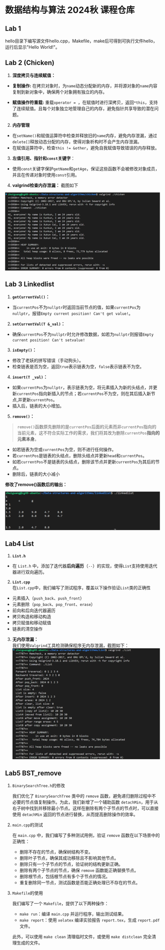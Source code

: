 # 数据结构与算法 2024秋 课程仓库
## Lab 1

hello目录下编写源文件hello.cpp，Makefile，make后可得到可执行文件hello，运行后显示"Hello World!"。

## Lab 2 (Chicken)

1. **深度拷贝与连续赋值：**

* **复制操作:**
在拷贝对象时，为`name`动态分配新的内存，并将源对象的`name`内容复制到新对象中，确保两个对象拥有独立的内存。

* **赋值操作符重载:**
重载`operator = `，在赋值时进行深拷贝，返回`*this`，支持了连续赋值。且每个对象独立地管理自己的内存，避免指针共享导致的潜在问题。

2. **内存管理**

* 在`setName()`和赋值运算符中检查并释放旧的`name`内存，避免内存泄漏，通过`delete[]`释放动态分配的内存，使得对象析构时不会产生内存泄漏。
* 在赋值运算符中，检查`this != &other`，避免自我赋值导致错误的内存释放。

3. **左值引用、指针和`const`关键字**：
* 使用`const`关键字保护`getName`和`getAge`，保证这些函数不会被修改对象成员，并且在传递对象时使用`const`引用。

4. **valgrind检查内存泄漏：**
截图如下

![无内存泄漏](./images/noPossibleLeaks.png)

## Lab 3 Linkedlist

1. **`getCurrentVal()`：**
- 当`currentPos`不为`nullptr`时返回当前节点的值，如果`currentPos`为`nullptr`，报错`Empty current position! Can't get value!`。

2. **`setCurrentVal(T &_val)`：**
- 确保`currentPos`不为`nullptr`时允许修改数据，如若为`nullptr`则报错`Empty current position! Can't setvalue!`

3. **`isEmpty()`：**
- 修改了老妖的拼写错误（手动狗头）。
- 检查链表是否为空，返回`true`表示链表为空，`false`表示链表不为空。

4. **`insert(T _val)`：**
- 如果`currentPos`为`nullptr`，表示链表为空，将元素插入为新的头结点，并更新`currentPos`指向新插入的节点；若`currentPos`不为空，则在其后插入新节点,并更新`currentPos`。
- 插入后，链表的大小增加。

5. **`remove()`：**
>`remove()`函数原先删除的是`currentPos`后面的元素而非`currentPos`指向的当前元素，这不符合实际工作的需求，我们将其改为删除`currentPos`**指向的元素本身**。
- 如若链表为空或`currentPos`为空，则不进行任何操作。
- 若`currentPos`是链表的头结点，删除头结点并更新`head`和`currentPos`。
- 如若`currentPos`不是链表的头结点，删除该节点并更新`currentPos`为其后的节点。
- 删除后，链表的大小减小

**修改了remove()函数后的输出：**

![无内存泄漏](./images/output_lab3.png)

## Lab4 List

1. **`List.h`**

- 在 `List.h` 中，添加了迭代器**后向遍历**（`--`）的实现，使得`List`支持使用迭代器进行双向遍历。

2. **`List.cpp`**<br>
在`List.cpp`中，我们编写了测试程序，覆盖以下操作验证`List`类的正确性
- 元素插入（`push_back`、`push_front`）
- 元素删除（`pop_back`、`pop_front`、`erase`）
- 前向和后向迭代器遍历
- 拷贝构造和移动构造
- 拷贝赋值和移动赋值
- 链表的清空操作

3. **无内存泄漏：**<br>
我们使用`Valgrind`工具检测确保程序无内存泄漏，截图如下：
![无内存泄漏](./List/内存无泄漏.png)

## Lab5 BST_remove

1. `BinarySearchTree.h`的修改

    我们优化了 `BinarySearchTree` 类中的 `remove` 函数，避免递归删除过程中不必要的节点值复制操作。为此，我们新增了一个辅助函数 `detachMin`，用于从右子树中找到并移除最小节点。这样在删除有两个子节点的节点时，可以直接使用 `detachMin` 返回的节点进行替换，从而提高删除操作的效率。

2. `main.cpp`的测试

    在 `main.cpp` 中，我们编写了多种测试用例，验证 `remove` 函数在以下场景中的正确性：
    - 删除不存在的节点，确保树结构不变。
    - 删除叶子节点，确保其成功移除且不影响其他节点。
    - 删除只有一个子节点的节点，验证树的结构更新正确。
    - 删除有两个子节点的节点，确保 `remove` 函数能正确替换节点。
    - 删除根节点，包括根节点有多个子节点的情况。
    - 重复删除同一节点，测试函数是否能正确处理已不存在的节点。

3. `Makefile`的使用

    我们编写了一个 `Makefile`，提供了以下两种操作：
   - `make run`：编译 `main.cpp` 并运行程序，输出测试结果。
   - `make report`：使用 `xelatex` 编译实验报告 `report.tex`，生成 `report.pdf` 文件。

    此外，可以使用 `make clean` 清理临时文件，或使用 `make distclean` 完全清理生成的文件。
